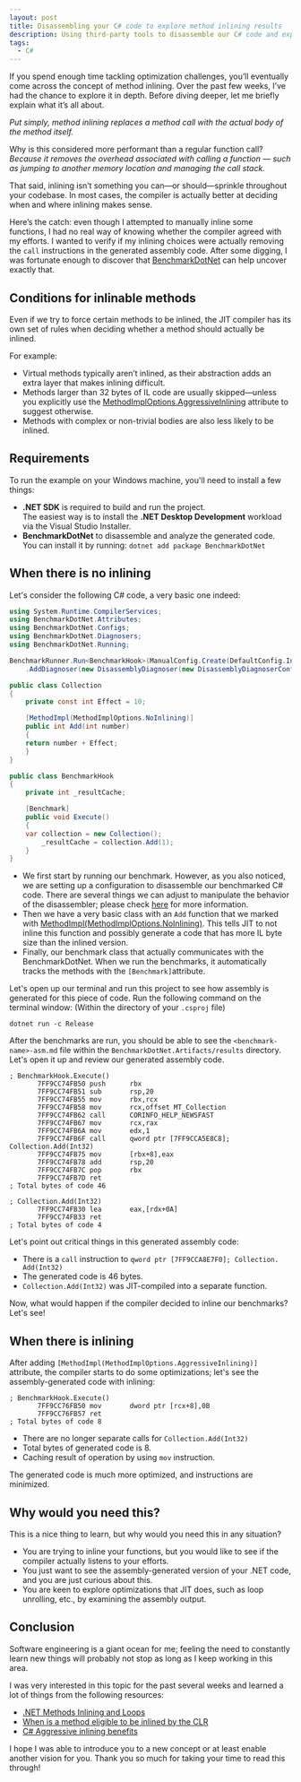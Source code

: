 ```yaml
---
layout: post
title: Disassembling your C# code to explore method inlining results
description: Using third-party tools to disassemble our C# code and explore the results of method inlining.
tags:
  - C#
---
```

If you spend enough time tackling optimization challenges, you’ll eventually come across the concept of method inlining. Over the past few weeks, I’ve had the chance to explore it in depth. Before diving deeper, let me briefly explain what it’s all about.

_Put simply, method inlining replaces a method call with the actual body of the method itself._

Why is this considered more performant than a regular function call? _Because it removes the overhead associated with calling a function — such as jumping to another memory location and managing the call stack._

That said, inlining isn’t something you can—or should—sprinkle throughout your codebase. In most cases, the compiler is actually better at deciding when and where inlining makes sense.

Here’s the catch: even though I attempted to manually inline some functions, I had no real way of knowing whether the compiler agreed with my efforts. I wanted to verify if my inlining choices were actually removing the `call` instructions in the generated assembly code. After some digging, I was fortunate enough to discover that [BenchmarkDotNet](https://benchmarkdotnet.org) can help uncover exactly that.

## Conditions for inlinable methods
Even if we try to force certain methods to be inlined, the JIT compiler has its own set of rules when deciding whether a method should actually be inlined.

For example:
- Virtual methods typically aren’t inlined, as their abstraction adds an extra layer that makes inlining difficult.
- Methods larger than 32 bytes of IL code are usually skipped—unless you explicitly use the [MethodImplOptions.AggressiveInlining](https://learn.microsoft.com/en-us/dotnet/api/system.runtime.compilerservices.methodimploptions?view=net-9.0) attribute to suggest otherwise.
- Methods with complex or non-trivial bodies are also less likely to be inlined.

## Requirements
To run the example on your Windows machine, you'll need to install a few things:
- **.NET SDK** is required to build and run the project.  
    The easiest way is to install the **.NET Desktop Development** workload via the Visual Studio Installer.
- **BenchmarkDotNet** to disassemble and analyze the generated code.  
    You can install it by running: `dotnet add package BenchmarkDotNet`

## When there is no inlining
Let's consider the following C# code, a very basic one indeed:

```csharp
using System.Runtime.CompilerServices;
using BenchmarkDotNet.Attributes;
using BenchmarkDotNet.Configs;
using BenchmarkDotNet.Diagnosers;
using BenchmarkDotNet.Running;

BenchmarkRunner.Run<BenchmarkHook>(ManualConfig.Create(DefaultConfig.Instance) 
    .AddDiagnoser(new DisassemblyDiagnoser(new DisassemblyDiagnoserConfig(printInstructionAddresses: true, maxDepth: 3))));

public class Collection
{
    private const int Effect = 10;

    [MethodImpl(MethodImplOptions.NoInlining)]
    public int Add(int number)
    {
	return number + Effect;
    }
}

public class BenchmarkHook
{
    private int _resultCache;

    [Benchmark]
    public void Execute()
    {
	var collection = new Collection();
        _resultCache = collection.Add(1);
    }
}
```

- We first start by running our benchmark. However, as you also noticed, we are setting up a configuration to disassemble our benchmarked C# code. There are several things we can adjust to manipulate the behavior of the disassembler; please check [here](https://benchmarkdotnet.org/articles/features/disassembler.html) for more information.
- Then we have a very basic class with an `Add` function that we marked with [MethodImpl(MethodImplOptions.NoInlining)](https://learn.microsoft.com/en-us/dotnet/api/system.runtime.compilerservices.methodimploptions?view=net-9.0). This tells JIT to not inline this function and possibly generate a code that has more IL byte size than the inlined version.
- Finally, our benchmark class that actually communicates with the BenchmarkDotNet. When we run the benchmarks, it automatically tracks the methods with the `[Benchmark]`attribute.

Let's open up our terminal and run this project to see how assembly is generated for this piece of code. Run the following command on the terminal window: (Within the directory of your `.csproj` file)

`dotnet run -c Release`

After the benchmarks are run, you should be able to see the `<benchmark-name>-asm.md` file within the `BenchmarkDotNet.Artifacts/results` directory. Let's open it up and review our generated assembly code.

```assembly
; BenchmarkHook.Execute()
       7FF9CC74FB50 push      rbx
       7FF9CC74FB51 sub       rsp,20
       7FF9CC74FB55 mov       rbx,rcx
       7FF9CC74FB58 mov       rcx,offset MT_Collection
       7FF9CC74FB62 call      CORINFO_HELP_NEWSFAST
       7FF9CC74FB67 mov       rcx,rax
       7FF9CC74FB6A mov       edx,1
       7FF9CC74FB6F call      qword ptr [7FF9CCA5E8C8]; Collection.Add(Int32)  
       7FF9CC74FB75 mov       [rbx+8],eax
       7FF9CC74FB78 add       rsp,20
       7FF9CC74FB7C pop       rbx
       7FF9CC74FB7D ret
; Total bytes of code 46

; Collection.Add(Int32)
       7FF9CC74FB30 lea       eax,[rdx+0A]
       7FF9CC74FB33 ret
; Total bytes of code 4
```

Let's point out critical things in this generated assembly code:

- There is a `call` instruction to `qword ptr [7FF9CCA8E7F0]; Collection. Add(Int32)`
- The generated code is 46 bytes.
- `Collection.Add(Int32)` was JIT-compiled into a separate function.

Now, what would happen if the compiler decided to inline our benchmarks? Let's see!

## When there is inlining
After adding `[MethodImpl(MethodImplOptions.AggressiveInlining)]`
attribute, the compiler starts to do some optimizations; let's see the assembly-generated code with inlining:

```assembly
; BenchmarkHook.Execute()
       7FF9CC76FB50 mov       dword ptr [rcx+8],0B
       7FF9CC76FB57 ret
; Total bytes of code 8
```

- There are no longer separate calls for `Collection.Add(Int32)`
- Total bytes of generated code is 8.
- Caching result of operation by using `mov` instruction.

The generated code is much more optimized, and instructions are minimized.

## Why would you need this?
This is a nice thing to learn, but why would you need this in any situation?

- You are trying to inline your functions, but you would like to see if the compiler actually listens to your efforts.
- You just want to see the assembly-generated version of your .NET code, and you are just curious about this.
- You are keen to explore optimizations that JIT does, such as loop unrolling, etc., by examining the assembly output.

## Conclusion
Software engineering is a giant ocean for me; feeling the need to constantly learn new things will probably not stop as long as I keep working in this area.

I was very interested in this topic for the past several weeks and learned a lot of things from the following resources:

- [.NET Methods Inlining and Loops](https://www.codeproject.com/Articles/1072041/NET-Methods-Inlining-and-Loops)
- [When is a method eligible to be inlined by the CLR](https://stackoverflow.com/questions/4660004/when-is-a-method-eligible-to-be-inlined-by-the-clr)
- [C# Aggressive inlining benefits](https://schwabencode.com/blog/2025/01/20/csharp_aggressive-inlining-benefit)

I hope I was able to introduce you to a new concept or at least enable another vision for you. Thank you so much for taking your time to read this through!